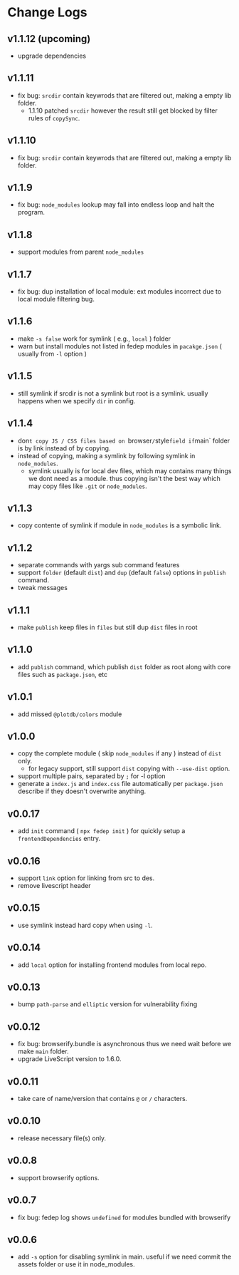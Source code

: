 # Change Logs

## v1.1.12 (upcoming)

 - upgrade dependencies


## v1.1.11

 - fix bug: `srcdir` contain keywrods that are filtered out, making a empty lib folder.
   - 1.1.10 patched `srcdir` however the result still get blocked by filter rules of `copySync`.


## v1.1.10

 - fix bug: `srcdir` contain keywrods that are filtered out, making a empty lib folder.


## v1.1.9

 - fix bug: `node_modules` lookup may fall into endless loop and halt the program.


## v1.1.8

 - support modules from parent `node_modules`


## v1.1.7

 - fix bug: dup installation of local module: ext modules incorrect due to local module filtering bug.


## v1.1.6

 - make `-s false` work for symlink ( e.g., `local` ) folder
 - warn but install modules not listed in fedep modules in `pacakge.json` ( usually from `-l` option )


## v1.1.5

 - still symlink if srcdir is not a symlink but root is a symlink. usually happens when we specify `dir` in config.


## v1.1.4

 - don`t copy JS / CSS files based on `browser` / `style` field if `main` folder is by link instead of by copying.
 - instead of copying, making a symlink by following symlink in `node_modules`.
   - symlink usually is for local dev files, which may contains many things we dont need as a module.
     thus copying isn't the best way which may copy files like `.git` or `node_modules`.


## v1.1.3

 - copy contente of symlink if module in `node_modules` is a symbolic link.


## v1.1.2

 - separate commands with yargs sub command features
 - support `folder` (default `dist`) and `dup` (default `false`) options in `publish` command.
 - tweak messages


## v1.1.1

 - make `publish` keep files in `files` but still dup `dist` files in root


## v1.1.0

 - add `publish` command, which publish `dist` folder as root along with core files such as `package.json`, etc


## v1.0.1

 - add missed `@plotdb/colors` module


## v1.0.0

 - copy the complete module ( skip `node_modules` if any ) instead of `dist` only.
   - for legacy support, still support `dist` copying with `--use-dist` option.
 - support multiple pairs, separated by `;` for -l option
 - generate a `index.js` and `index.css` file automatically per `package.json` describe if they doesn't overwrite anything.


## v0.0.17

 - add `init` command ( `npx fedep init` ) for quickly setup a `frontendDependencies` entry.


## v0.0.16

 - support `link` option for linking from src to des.
 - remove livescript header


## v0.0.15

 - use symlink instead hard copy when using `-l`.


## v0.0.14

 - add `local` option for installing frontend modules from local repo.


## v0.0.13

 - bump `path-parse` and `elliptic` version for vulnerability fixing


## v0.0.12

 - fix bug: browserify.bundle is asynchronous thus we need wait before we make `main` folder.
 - upgrade LiveScript version to 1.6.0.


## v0.0.11

 - take care of name/version that contains `@` or `/` characters.


## v0.0.10

 - release necessary file(s) only.


## v0.0.8

 - support browserify options.


## v0.0.7

 - fix bug: fedep log shows `undefined` for modules bundled with browserify


## v0.0.6

 - add `-s` option for disabling symlink in main. useful if we need commit the assets folder or use it in node_modules.
